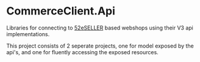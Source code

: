 # CommerceClient.Api
Libraries for connecting to <a target="new" href="https://www.fiftytwo.com/da/ecommerce">52eSELLER</a> based webshops using their V3 api implementations.

This project consists of 2 seperate projects, one for model exposed by the api's, and one for fluently accessing the exposed resources.

